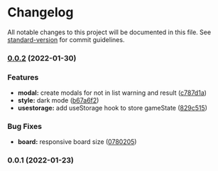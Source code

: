 # Changelog

All notable changes to this project will be documented in this file. See [standard-version](https://github.com/conventional-changelog/standard-version) for commit guidelines.

### [0.0.2](https://github.com/dontry/wordle/compare/v0.0.1...v0.0.2) (2022-01-30)


### Features

* **modal:** create modals for not in list warning and result ([c787d1a](https://github.com/dontry/wordle/commit/c787d1a50abfb4a68d51082f4e46a7a2497a0708))
* **style:** dark mode ([b67a6f2](https://github.com/dontry/wordle/commit/b67a6f284c4a19cc5714a97e38b556187b8e5297))
* **usestorage:** add useStorage hook to store gameState ([829c515](https://github.com/dontry/wordle/commit/829c515af52708afd2dc30ef78b96fc0e510d738))


### Bug Fixes

* **board:** responsive board size ([0780205](https://github.com/dontry/wordle/commit/07802057fc4c7845473b7ee125803b2036756e5c))

### 0.0.1 (2022-01-23)
